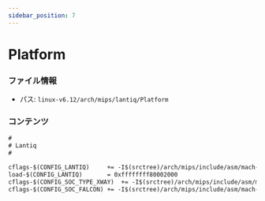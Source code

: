 ```yaml
---
sidebar_position: 7
---
```

# Platform

### ファイル情報

- パス: `linux-v6.12/arch/mips/lantiq/Platform`

### コンテンツ

```txt
#
# Lantiq
#

cflags-$(CONFIG_LANTIQ)		+= -I$(srctree)/arch/mips/include/asm/mach-lantiq
load-$(CONFIG_LANTIQ)		= 0xffffffff80002000
cflags-$(CONFIG_SOC_TYPE_XWAY)	+= -I$(srctree)/arch/mips/include/asm/mach-lantiq/xway
cflags-$(CONFIG_SOC_FALCON)	+= -I$(srctree)/arch/mips/include/asm/mach-lantiq/falcon

```
